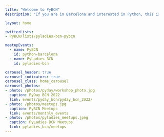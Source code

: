 ```yaml
---
title: "Welcome to PyBCN"
description: "If you are in Barcelona and interested in Python, this is your page!"

layout: home

twitterLists:
- PyBCN/lists/pyladies-bcn-pybcn

meetupEvents:
  - name: PyBCN
    id: python-barcelona
  - name: PyLadies BCN
    id: pyladies-bcn

carousel_header: true
carousel_indicators: true
carousel_class: home_carousel
carousel_photos:
- photo: /photos/pyday/workshop_photo.jpg
  caption: PyDay BCN 2022
  link: events/pyday_bcn/pyday_bcn_2022/
- photo: /photos/meetups.jpg
  caption: PyBCN Meetups
  link: events/monthly_events
- photo: /photos/pyladies_meetups.jpeg
  caption: PyLadies BCN Meetups
  link: pyladies_bcn/meetups
---
```


